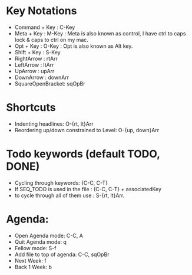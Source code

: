 # Key Notations
 * Command + Key : C-Key
 * Meta + Key    : M-Key : Meta is also known as control, I have ctrl to caps lock & caps to ctrl on my mac.
 * Opt  + Key    : O-Key : Opt is also known as Alt key.
 * Shift + Key   : S-Key
 * RightArrow    : rtArr
 * LeftArrow     : ltArr
 * UpArrow       : upArr
 * DownArrow     : downArr
 * SquareOpenBracket: sqOpBr

# Shortcuts
  * Indenting headlines: O-{rt, lt}Arr
  * Reordering up/down constrained to Level: O-{up, down}Arr

# Todo keywords (default TODO, DONE)
  * Cycling through keywords: {C-C, C-T}
  * If SEQ_TODO is used in the file : (C-C, C-T} + associatedKey
  * to cycle through all of them use :  S-{rt, lt}Arr.
# Agenda:
  * Open Agenda mode: C-C, A
  * Quit Agenda mode: q
  * Fellow mode: S-f
  * Add file to top of agenda: C-C, sqOpBr
  * Next Week: f
  * Back 1 Week: b

